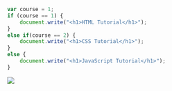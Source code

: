 ```jsx
var course = 1;
if (course == 1) {
	document.write("<h1>HTML Tutorial</h1>");
}
else if(course == 2) {
	document.write("<h1>CSS Tutorial</h1>");
}
else {
	document.write("<h1>JavaScript Tutorial</h1>");
}
```

![](https://s3.us-west-2.amazonaws.com/secure.notion-static.com/0a1012b4-f686-4f88-9c4b-23baff4d7941/Untitled.png?X-Amz-Algorithm=AWS4-HMAC-SHA256&X-Amz-Credential=AKIAT73L2G45O3KS52Y5%2F20210308%2Fus-west-2%2Fs3%2Faws4_request&X-Amz-Date=20210308T133928Z&X-Amz-Expires=86400&X-Amz-Signature=2df42b8148150b6c27f7410230dc721820aee835280cc73343ac939cc4ec8133&X-Amz-SignedHeaders=host&response-content-disposition=filename%20%3D%22Untitled.png%22)